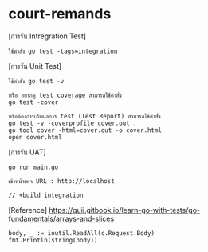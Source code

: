 # court-remands


  [การรัน Intregration Test]

    ใช้คำสั่ง go test -tags=integration 

  [การรัน Unit  Test]
  
    ใช้คำสั่ง go test -v 
    
    หรือ อยากดู test coverage สามารถใช้คำสั่ง  
    go test -cover
    
    หรือต้องการเก็บผลการ test (Test Report) สามารกใช้คำสั่ง
    go test -v -coverprofile cover.out .
    go tool cover -html=cover.out -o cover.html
    open cover.html
    

  [การรัน UAT]
  
    go run main.go
    
    เข้าหน้าเพจ URL : http://localhost

    // +build integration

    

  [Reference]
    https://quii.gitbook.io/learn-go-with-tests/go-fundamentals/arrays-and-slices



	body, _ := ioutil.ReadAll(c.Request.Body)
	fmt.Println(string(body))